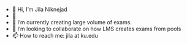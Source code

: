 - 👋 Hi, I’m Jila Niknejad
- 👀 
- 🌱 I’m currently creating large volume of exams.
- 💞️ I’m looking to collaborate on how LMS creates exams from pools
- 📫 How to reach me: jila at ku.edu

<!---
jila-nik/jila-nik is a ✨ special ✨ repository because its `README.md` (this file) appears on your GitHub profile.
You can click the Preview link to take a look at your changes.
--->
